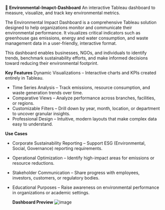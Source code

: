 🌱  **Environmental-Imapct-Dashboard**
An interactive Tableau dashboard to measure, visualize, and track key environmental metrics.

The Environmental Impact Dashboard is a comprehensive Tableau solution designed to help organizations monitor and communicate their environmental performance. It visualizes critical indicators such as greenhouse gas emissions, energy and water consumption, and waste management data in a user-friendly, interactive format.

This dashboard enables businesses, NGOs, and individuals to identify trends, benchmark sustainability efforts, and make informed decisions toward reducing their environmental footprint.

**Key Features**
Dynamic Visualizations – Interactive charts and KPIs created entirely in Tableau.
*  Time Series Analysis – Track emissions, resource consumption, and waste generation trends over time.
*  Comparative Views – Analyze performance across branches, facilities, or regions.
*  Customizable Filters – Drill down by year, month, location, or department to uncover granular insights.
*  Professional Design – Intuitive, modern layouts that make complex data easy to understand.

  **Use Cases**
 * Corporate Sustainability Reporting – Support ESG (Environmental, Social, Governance) reporting requirements.
 * Operational Optimization – Identify high-impact areas for emissions or resource reductions.
 * Stakeholder Communication – Share progress with employees, investors, customers, or regulatory bodies.
 * Educational Purposes – Raise awareness on environmental performance in organizations or academic settings.

   **Dashboard Preview**
 ![image](https://github.com/user-attachments/assets/248b9a07-47dd-4178-b244-711e4da5fabc)
